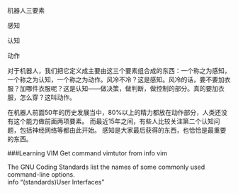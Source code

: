 机器人三要素

感知

认知

动作

对于机器人，我们把它定义成主要由这三个要素组合成的东西：一个称之为感知，一个称之为认知，一个称之为动作。风冷不冷？这是感知。风冷的话，要不要加衣服？加哪件衣服呢？这是认知——做决策，做判断，做控制的部分。真的要加衣服，怎么穿？这叫动作。

在机器人前面50年的历史发展当中，80%以上的精力都放在动作部分，人类还没有这个能力做前面两项要素。
而最近15年之间，有些人比较关注第二个认知问题，包括神经网络等都由此开始。
感知是大家最后获得的东西，也恰恰是最重要的东西。

###Learning VIM
Get command vimtutor from info vim  

The GNU Coding Standards list the names of some commonly used command-line
options.  
info “(standards)User Interfaces”
